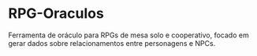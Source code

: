 ﻿# RPG-Oraculos
Ferramenta de oráculo para RPGs de mesa solo e cooperativo, focado em gerar dados sobre relacionamentos entre personagens e NPCs.
